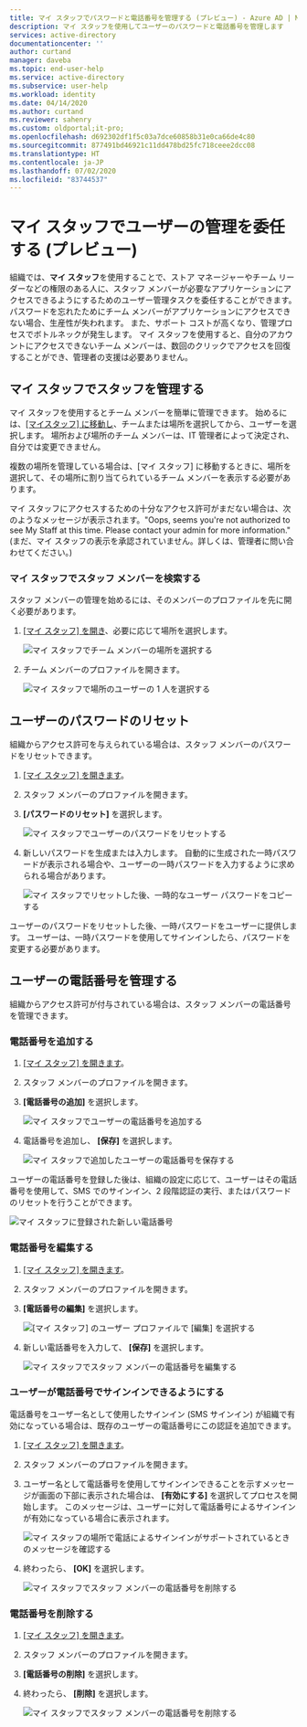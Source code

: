 ```yaml
---
title: マイ スタッフでパスワードと電話番号を管理する (プレビュー) - Azure AD | Microsoft Docs
description: マイ スタッフを使用してユーザーのパスワードと電話番号を管理します
services: active-directory
documentationcenter: ''
author: curtand
manager: daveba
ms.topic: end-user-help
ms.service: active-directory
ms.subservice: user-help
ms.workload: identity
ms.date: 04/14/2020
ms.author: curtand
ms.reviewer: sahenry
ms.custom: oldportal;it-pro;
ms.openlocfilehash: d692302df1f5c03a7dce60858b31e0ca66de4c80
ms.sourcegitcommit: 877491bd46921c11dd478bd25fc718ceee2dcc08
ms.translationtype: HT
ms.contentlocale: ja-JP
ms.lasthandoff: 07/02/2020
ms.locfileid: "83744537"
---
```

# <a name="delegate-user-management-with-my-staff-preview"></a>マイ スタッフでユーザーの管理を委任する (プレビュー)

組織では、**マイ スタッフ**を使用することで、ストア マネージャーやチーム リーダーなどの権限のある人に、スタッフ メンバーが必要なアプリケーションにアクセスできるようにするためのユーザー管理タスクを委任することができます。 パスワードを忘れたためにチーム メンバーがアプリケーションにアクセスできない場合、生産性が失われます。 また、サポート コストが高くなり、管理プロセスでボトルネックが発生します。  マイ スタッフを使用すると、自分のアカウントにアクセスできないチーム メンバーは、数回のクリックでアクセスを回復することができ、管理者の支援は必要ありません。

## <a name="manage-your-staff-in-my-staff"></a>マイ スタッフでスタッフを管理する

マイ スタッフを使用するとチーム メンバーを簡単に管理できます。 始めるには、[[マイスタッフ] に移動し](https://aka.ms/mystaff)、チームまたは場所を選択してから、ユーザーを選択します。 場所および場所のチーム メンバーは、IT 管理者によって決定され、自分では変更できません。

複数の場所を管理している場合は、[マイ スタッフ] に移動するときに、場所を選択して、その場所に割り当てられているチーム メンバーを表示する必要があります。

マイ スタッフにアクセスするための十分なアクセス許可がまだない場合は、次のようなメッセージが表示されます。"Oops, seems you're not authorized to see My Staff at this time. Please contact your admin for more information." (まだ、マイ スタッフの表示を承認されていません。詳しくは、管理者に問い合わせてください。)

### <a name="find-a-staff-member-in-my-staff"></a>マイ スタッフでスタッフ メンバーを検索する

スタッフ メンバーの管理を始めるには、そのメンバーのプロファイルを先に開く必要があります。

1. [[マイ スタッフ] を開き](https://aka.ms/mystaff)、必要に応じて場所を選択します。

    ![マイ スタッフでチーム メンバーの場所を選択する](media/my-staff-team-manager/allaus.png)

1. チーム メンバーのプロファイルを開きます。

    ![マイ スタッフで場所のユーザーの 1 人を選択する](media/my-staff-team-manager/aupage.png)

## <a name="reset-a-user-password"></a>ユーザーのパスワードのリセット

組織からアクセス許可を与えられている場合は、スタッフ メンバーのパスワードをリセットできます。

1. [[マイ スタッフ] を開きます](https://aka.ms/mystaff)。
1. スタッフ メンバーのプロファイルを開きます。
1. **[パスワードのリセット]** を選択します。

    ![マイ スタッフでユーザーのパスワードをリセットする](media/my-staff-team-manager/resetpassword1.png)

1. 新しいパスワードを生成または入力します。 自動的に生成された一時パスワードが表示される場合や、ユーザーの一時パスワードを入力するように求められる場合があります。

    ![マイ スタッフでリセットした後、一時的なユーザー パスワードをコピーする](media/my-staff-team-manager/resetpassword2.png)

ユーザーのパスワードをリセットした後、一時パスワードをユーザーに提供します。 ユーザーは、一時パスワードを使用してサインインしたら、パスワードを変更する必要があります。

## <a name="manage-a-users-phone-number"></a>ユーザーの電話番号を管理する

組織からアクセス許可が付与されている場合は、スタッフ メンバーの電話番号を管理できます。

### <a name="add-a-phone-number"></a>電話番号を追加する

1. [[マイ スタッフ] を開きます](https://aka.ms/mystaff)。
1. スタッフ メンバーのプロファイルを開きます。
1. **[電話番号の追加]** を選択します。

    ![マイ スタッフでユーザーの電話番号を追加する](media/my-staff-team-manager/addphone1.png)

1. 電話番号を追加し、 **[保存]** を選択します。

    ![マイ スタッフで追加したユーザーの電話番号を保存する](media/my-staff-team-manager/addphone2.png)

ユーザーの電話番号を登録した後は、組織の設定に応じて、ユーザーはその電話番号を使用して、SMS でのサインイン、2 段階認証の実行、またはパスワードのリセットを行うことができます。

![マイ スタッフに登録された新しい電話番号](media/my-staff-team-manager/addphone3.png)

### <a name="edit-a-phone-number"></a>電話番号を編集する

1. [[マイ スタッフ] を開きます](https://aka.ms/mystaff)。
1. スタッフ メンバーのプロファイルを開きます。
1. **[電話番号の編集]** を選択します。

    ![[マイ スタッフ] のユーザー プロファイルで [編集] を選択する](media/my-staff-team-manager/editphone2.png)

1. 新しい電話番号を入力して、 **[保存]** を選択します。

    ![マイ スタッフでスタッフ メンバーの電話番号を編集する](media/my-staff-team-manager/editphone1.png)

### <a name="enable-phone-number-sign-in-for-a-user"></a>ユーザーが電話番号でサインインできるようにする

電話番号をユーザー名として使用したサインイン (SMS サインイン) が組織で有効になっている場合は、既存のユーザーの電話番号にこの認証を追加できます。

1. [[マイ スタッフ] を開きます](https://aka.ms/mystaff)。
1. スタッフ メンバーのプロファイルを開きます。
1. ユーザー名として電話番号を使用してサインインできることを示すメッセージが画面の下部に表示された場合は、 **[有効にする]** を選択してプロセスを開始します。 このメッセージは、ユーザーに対して電話番号によるサインインが有効になっている場合に表示されます。

    ![マイ スタッフの場所で電話によるサインインがサポートされているときのメッセージを確認する](media/my-staff-team-manager/enableforms1.png)

1. 終わったら、 **[OK]** を選択します。

    ![マイ スタッフでスタッフ メンバーの電話番号を削除する](media/my-staff-team-manager/enableforms2.png)

### <a name="remove-a-phone-number"></a>電話番号を削除する

1. [[マイ スタッフ] を開きます](https://aka.ms/mystaff)。
1. スタッフ メンバーのプロファイルを開きます。
1. **[電話番号の削除]** を選択します。
1. 終わったら、 **[削除]** を選択します。

    ![マイ スタッフでスタッフ メンバーの電話番号を削除する](media/my-staff-team-manager/deletephone1.png)
